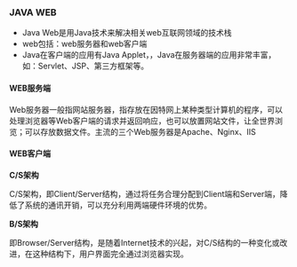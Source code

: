 ### JAVA WEB

- Java Web是用Java技术来解决相关web互联网领域的技术栈
- web包括：web服务器和web客户端
- Java在客户端的应用有Java Applet，，Java在服务器端的应用非常丰富，如：Servlet、JSP、第三方框架等。

#### WEB服务端

Web服务器一般指网站服务器，指存放在因特网上某种类型计算机的程序，可以处理浏览器等Web客户端的请求并返回响应，也可以放置网站文件，让全世界浏览；可以存放数据文件。主流的三个Web服务器是Apache、Nginx、IIS

#### WEB客户端

**C/S架构**

C/S架构，即Client/Server结构，通过将任务合理分配到Client端和Server端，降低了系统的通讯开销，可以充分利用两端硬件环境的优势。

**B/S架构**

即Browser/Server结构，是随着Internet技术的兴起，对C/S结构的一种变化或改进，在这种结构下，用户界面完全通过浏览器实现。

